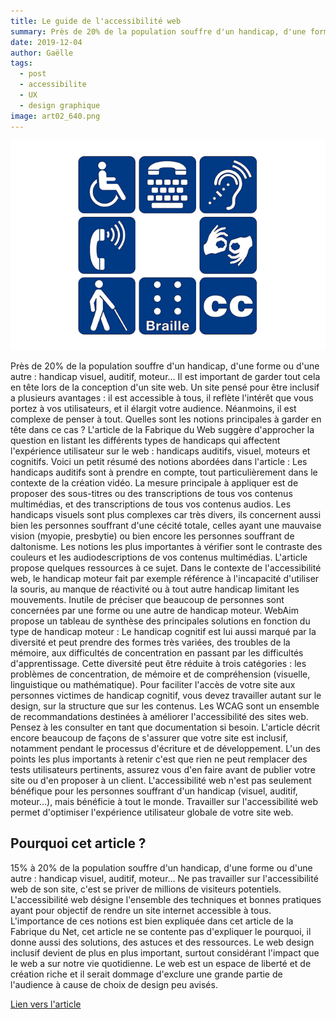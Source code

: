 ```yaml
---
title: Le guide de l'accessibilité web
summary: Près de 20% de la population souffre d'un handicap, d'une forme ou d'une autre, handicap visuel, auditif, moteur…
date: 2019-12-04
author: Gaëlle
tags:
  - post
  - accessibilite
  - UX
  - design graphique
image: art02_640.png
---
```


![image de wireframe](/static/img/art02_640.png)

Près de 20% de la population souffre d'un handicap, d'une forme ou d'une autre : handicap visuel, auditif, moteur… Il est important de garder tout cela en tête lors de la conception d'un site web. Un site pensé pour être inclusif a plusieurs avantages : il est accessible à tous, il reflète l'intérêt que vous portez à vos utilisateurs, et il élargit votre audience.
Néanmoins, il est complexe de penser à tout. Quelles sont les notions principales à garder en tête dans ce cas ? L'article de la Fabrique du Web suggère d'approcher la question en listant les différents types de handicaps qui affectent l'expérience utilisateur sur le web : handicaps auditifs, visuel, moteurs et cognitifs. Voici un petit résumé des notions abordées dans l'article :
Les handicaps auditifs sont à prendre en compte, tout particulièrement dans le contexte de la création vidéo. La mesure principale à appliquer est de proposer des sous-titres ou des transcriptions de tous vos contenus multimédias, et des transcriptions de tous vos contenus audios.
Les handicaps visuels sont plus complexes car très divers, ils concernent aussi bien les personnes souffrant d'une cécité totale, celles ayant une mauvaise vision (myopie, presbytie) ou bien encore les personnes souffrant de daltonisme. Les notions les plus importantes à vérifier sont le contraste des couleurs et les audiodescriptions de vos contenus multimédias. L'article propose quelques ressources à ce sujet.
Dans le contexte de l'accessibilité web, le handicap moteur fait par exemple référence à l'incapacité d'utiliser la souris, au manque de réactivité ou à tout autre handicap limitant les mouvements. Inutile de préciser que beaucoup de personnes sont concernées par une forme ou une autre de handicap moteur. WebAim propose un tableau de synthèse des principales solutions en fonction du type de handicap moteur :
Le handicap cognitif est lui aussi marqué par la diversité et peut prendre des formes très variées, des troubles de la mémoire, aux difficultés de concentration en passant par les difficultés d'apprentissage. Cette diversité peut être réduite à trois catégories : les problèmes de concentration, de mémoire et de compréhension (visuelle, linguistique ou mathématique). Pour faciliter l'accès de votre site aux personnes victimes de handicap cognitif, vous devez travailler autant sur le design, sur la structure que sur les contenus.
Les WCAG sont un ensemble de recommandations destinées à améliorer l'accessibilité des sites web. Pensez à les consulter en tant que documentation si besoin.
L'article décrit encore beaucoup de façons de s'assurer que votre site est inclusif, notamment pendant le processus d'écriture et de développement. L'un des points les plus importants à retenir c'est que rien ne peut remplacer des tests utilisateurs pertinents, assurez vous d'en faire avant de publier votre site ou d'en proposer à un client. L'accessibilité web n'est pas seulement bénéfique pour les personnes souffrant d'un handicap (visuel, auditif, moteur…), mais bénéficie à tout le monde. Travailler sur l'accessibilité web permet d'optimiser l'expérience utilisateur globale de votre site web.

## Pourquoi cet article ?
15% à 20% de la population souffre d'un handicap, d'une forme ou d'une autre : handicap visuel, auditif, moteur… Ne pas travailler sur l'accessibilité web de son site, c'est se priver de millions de visiteurs potentiels. L'accessibilité web désigne l'ensemble des techniques et bonnes pratiques ayant pour objectif de rendre un site internet accessible à tous. L'importance de ces notions est bien expliquée dans cet article de la Fabrique du Net, cet article ne se contente pas d'expliquer le pourquoi, il donne aussi des solutions, des astuces et des ressources.
Le web design inclusif devient de plus en plus important, surtout considérant l'impact que le web a sur notre vie quotidienne. Le web est un espace de liberté et de création riche et il serait dommage d'exclure une grande partie de l'audience à cause de choix de design peu avisés.

[Lien vers l'article](https://www.lafabriquedunet.fr/creation-site-vitrine/articles/guide-accessibilite-site-web/)
